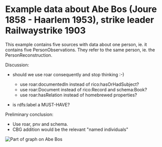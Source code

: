 # Example data about Abe Bos (Joure 1858 - Haarlem 1953), strike leader Railwaystrike 1903

This example contains five sources with data about one person, ie. it contains five PersonObservations. They refer to the same person, ie. the PersonReconstruction.

Discussion:
* should we use roar consequently and stop thinking :-)
    * use roar:documentedIn instead of rico:hasOrHadSubject?
    * use roar:Document instead of rico:Record and schema:Book?
    * use roar:hasRelation instead of homebrewed properties?

* is rdfs:label a MUST-HAVE?

Preliminary conclusion:
* Use roar, pnv and schema. 
* CBG addition would be the relevant "named individuals" 

![Part of graph on Abe Bos](https://github.com/cbg-nl/a2a-ld/blob/main/abe-bos.png?raw=true)